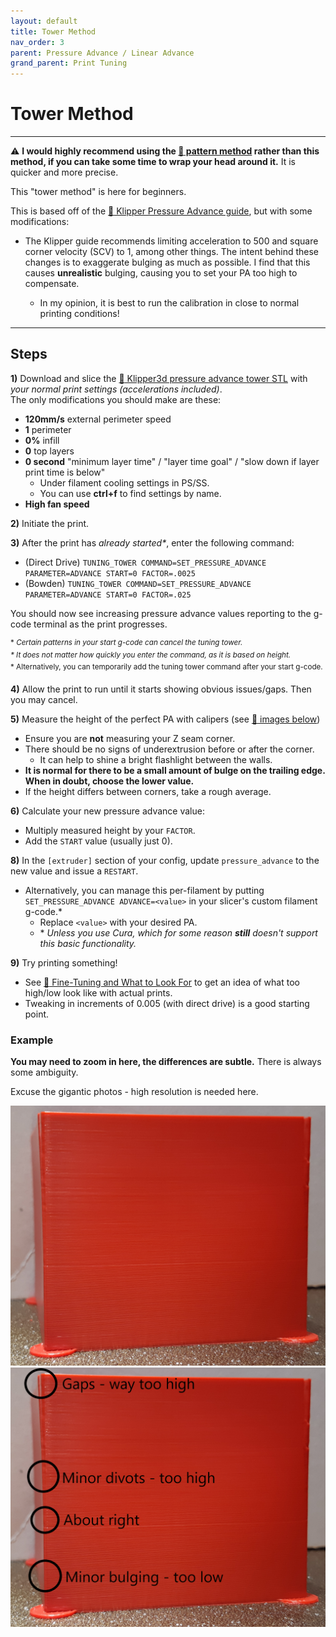 ```yaml
---
layout: default
title: Tower Method
nav_order: 3
parent: Pressure Advance / Linear Advance
grand_parent: Print Tuning
---
```

# Tower Method

---

:warning: **I would highly recommend using the [:page_facing_up: pattern method](http://localhost:4000/Print-Tuning-Guide/articles/pressure_advance_pattern_method.html) rather than this method, if you can take some time to wrap your head around it.** It is quicker and more precise. 

This "tower method" is here for beginners.

This is based off of the [:page_facing_up: Klipper Pressure Advance guide](https://www.klipper3d.org/Pressure_Advance.html#tuning-pressure-advance), but with some modifications:

- The Klipper guide recommends limiting acceleration to 500 and square corner velocity (SCV) to 1, among other things. The intent behind these changes is to exaggerate bulging as much as possible. I find that this causes **unrealistic** bulging, causing you to set your PA too high to compensate.

    - In my opinion, it is best to run the calibration in close to normal printing conditions!

---

## Steps

**1)** Download and slice the [:page_facing_up: Klipper3d pressure advance tower STL](https://www.klipper3d.org/prints/square_tower.stl) with *your normal print settings (accelerations included)*. \
The only modifications you should make are these:

- **120mm/s** external perimeter speed
- **1** perimeter
- **0%** infill
- **0** top layers
- **0 second** "minimum layer time" / "layer time goal" / "slow down if layer print time is below"
    - Under filament cooling settings in PS/SS. 
    - You can use **ctrl+f** to find settings by name.
- **High fan speed**

**2)** Initiate the print.

**3)** After the print has *already started\**, enter the following command:

- (Direct Drive) `TUNING_TOWER COMMAND=SET_PRESSURE_ADVANCE PARAMETER=ADVANCE START=0 FACTOR=.0025`
- (Bowden) `TUNING_TOWER COMMAND=SET_PRESSURE_ADVANCE PARAMETER=ADVANCE START=0 FACTOR=.025`

You should now see increasing pressure advance values reporting to the g-code terminal as the print progresses.

<sup>\* *Certain patterns in your start g-code can cancel the tuning tower. \
\* It does not matter how quickly you enter the command, as it is based on height.*\
\* Alternatively, you can temporarily add the tuning tower command after your start g-code.</sup>

**4)** Allow the print to run until it starts showing obvious issues/gaps. Then you may cancel.

**5)** Measure the height of the perfect PA with calipers (see [:pushpin: images below](#example))
- Ensure you are **not** measuring your Z seam corner.
- There should be no signs of underextrusion before or after the corner. 
    - It can help to shine a bright flashlight between the walls.
- **It is normal for there to be a small amount of bulge on the trailing edge. When in doubt, choose the lower value.**
- If the height differs between corners, take a rough average.

**6)** Calculate your new pressure advance value:
- Multiply measured height by your `FACTOR`.
- Add the `START` value (usually just 0).

**8)** In the `[extruder]` section of your config, update `pressure_advance` to the new value and issue a `RESTART`.
- Alternatively, you can manage this per-filament by putting `SET_PRESSURE_ADVANCE ADVANCE=<value>` in your slicer's custom filament g-code.* 
    - Replace `<value>` with your desired PA.
    - \* *Unless you use Cura, which for some reason **still** doesn't support this basic functionality.*

**9)** Try printing something! 
- See [:pushpin: Fine-Tuning and What to Look For](#fine-tuning-and-what-to-look-for) to get an idea of what too high/low look like with actual prints.
- Tweaking in increments of 0.005 (with direct drive) is a good starting point.

### Example
**You may need to zoom in here, the differences are subtle.** There is always some ambiguity.

Excuse the gigantic photos - high resolution is needed here.

![](./images/pressure_advance_tower_method/PA-Tower.png) 
![](./images/pressure_advance_tower_method/PA-Tower-Annotated.png) 
